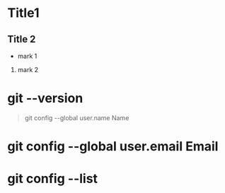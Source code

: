 # Title1
## Title 2
* mark 1
1. mark 2

# **git --version**
>git config --global user.name Name
# git config --global user.email Email
# git config --list

